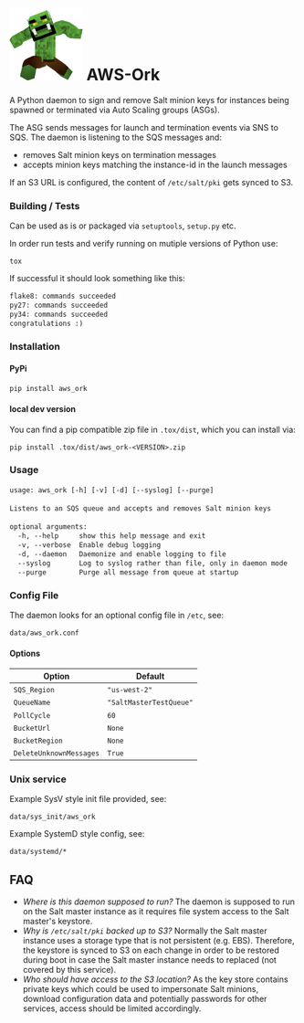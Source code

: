 # ![Logo](https://github.com/TriNimbus/aws-ork/blob/master/logo.png) AWS-Ork
A Python daemon to sign and remove Salt minion keys for instances being spawned
or terminated via Auto Scaling groups (ASGs).

The ASG sends messages for launch and termination events via SNS to SQS.
The daemon is listening to the SQS messages and:  
- removes Salt minion keys on termination messages  
- accepts minion keys matching the instance-id in the launch messages  

If an S3 URL is configured, the content of `/etc/salt/pki` gets synced to S3.

### Building / Tests
Can be used as is or packaged via `setuptools`, `setup.py` etc.

In order run tests and verify running on mutiple versions of Python use:
```
tox
```
If successful it should look something like this:
```
flake8: commands succeeded
py27: commands succeeded
py34: commands succeeded
congratulations :)
```
### Installation
#### PyPi
```
pip install aws_ork
```

#### local dev version
You can find a pip compatible zip file in `.tox/dist`, which you can install via:
```
pip install .tox/dist/aws_ork-<VERSION>.zip
```

### Usage

```
usage: aws_ork [-h] [-v] [-d] [--syslog] [--purge]

Listens to an SQS queue and accepts and removes Salt minion keys

optional arguments:
  -h, --help     show this help message and exit
  -v, --verbose  Enable debug logging
  -d, --daemon   Daemonize and enable logging to file
  --syslog       Log to syslog rather than file, only in daemon mode
  --purge        Purge all message from queue at startup
```

### Config File
The daemon looks for an optional config file in `/etc`, see:
```
data/aws_ork.conf
```

#### Options

| Option                  | Default                  |
| ----------------------- | ------------------------ |
| `SQS_Region`            |  `"us-west-2"`           |
| `QueueName`             |  `"SaltMasterTestQueue"` |
| `PollCycle`             |  `60`                    |
| `BucketUrl`             |  `None`                  |
| `BucketRegion`          |  `None`                  |
| `DeleteUnknownMessages` |  `True`                  |


### Unix service
Example SysV style init file provided, see:
```
data/sys_init/aws_ork
```
Example SystemD style config, see:
```
data/systemd/*
```

## FAQ

- *Where is this daemon supposed to run?*
  The daemon is supposed to run on the Salt master instance as it requires file system access to the Salt master's keystore.
- *Why is `/etc/salt/pki` backed up to S3?*
  Normally the Salt master instance uses a storage type that is not persistent (e.g. EBS). Therefore, the keystore is synced to S3 on each change in order to be restored during boot in case the Salt master instance needs to replaced (not covered by this service).
- *Who should have access to the S3 location?*
  As the key store contains private keys which could be used to impersonate Salt minions, download configuration data and potentially passwords for other services, access should be limited accordingly.
